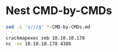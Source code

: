 # Nest CMD-by-CMDs

```bash
sed -i 's///g' *-CMD-by-CMDs.md
```

```bash
crackmapexec smb 10.10.10.178 
nc -nv 10.10.10.178 4386
```


